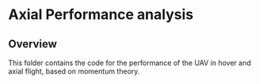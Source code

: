 # Axial Performance analysis

## Overview

This folder contains the code for the performance of the UAV in hover and axial flight, based on momentum theory.

